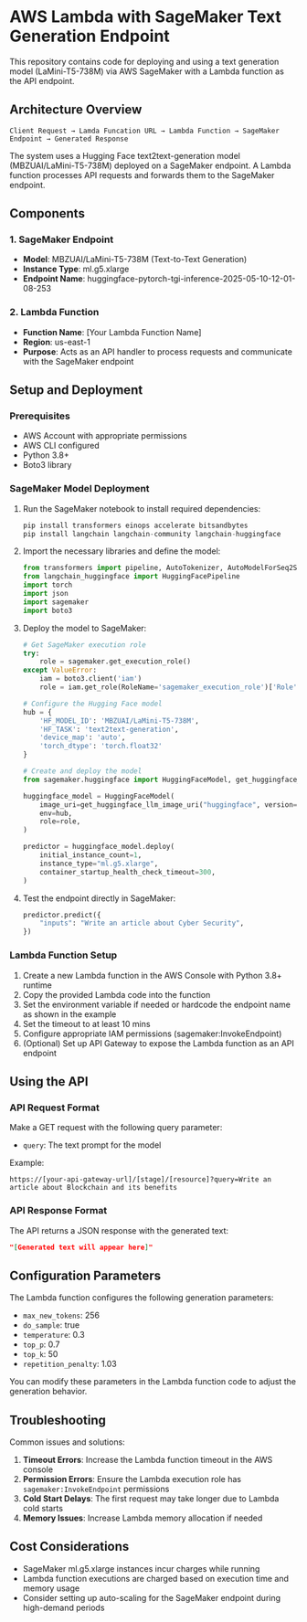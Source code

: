 # AWS Lambda with SageMaker Text Generation Endpoint

This repository contains code for deploying and using a text generation model (LaMini-T5-738M) via AWS SageMaker with a Lambda function as the API endpoint.

## Architecture Overview

```
Client Request → Lamda Funcation URL → Lambda Function → SageMaker Endpoint → Generated Response
```

The system uses a Hugging Face text2text-generation model (MBZUAI/LaMini-T5-738M) deployed on a SageMaker endpoint. A Lambda function processes API requests and forwards them to the SageMaker endpoint.

## Components

### 1. SageMaker Endpoint

- **Model**: MBZUAI/LaMini-T5-738M (Text-to-Text Generation)
- **Instance Type**: ml.g5.xlarge
- **Endpoint Name**: huggingface-pytorch-tgi-inference-2025-05-10-12-01-08-253

### 2. Lambda Function

- **Function Name**: [Your Lambda Function Name]
- **Region**: us-east-1
- **Purpose**: Acts as an API handler to process requests and communicate with the SageMaker endpoint

## Setup and Deployment

### Prerequisites

- AWS Account with appropriate permissions
- AWS CLI configured
- Python 3.8+
- Boto3 library

### SageMaker Model Deployment

1. Run the SageMaker notebook to install required dependencies:
   ```python
   pip install transformers einops accelerate bitsandbytes
   pip install langchain langchain-community langchain-huggingface
   ```

2. Import the necessary libraries and define the model:
   ```python
   from transformers import pipeline, AutoTokenizer, AutoModelForSeq2SeqLM
   from langchain_huggingface import HuggingFacePipeline
   import torch
   import json
   import sagemaker
   import boto3
   ```

3. Deploy the model to SageMaker:
   ```python
   # Get SageMaker execution role
   try:
       role = sagemaker.get_execution_role()
   except ValueError:
       iam = boto3.client('iam')
       role = iam.get_role(RoleName='sagemaker_execution_role')['Role']['Arn']
   
   # Configure the Hugging Face model
   hub = {
       'HF_MODEL_ID': 'MBZUAI/LaMini-T5-738M',
       'HF_TASK': 'text2text-generation',
       'device_map': 'auto',
       'torch_dtype': 'torch.float32'
   }
   
   # Create and deploy the model
   from sagemaker.huggingface import HuggingFaceModel, get_huggingface_llm_image_uri
   
   huggingface_model = HuggingFaceModel(
       image_uri=get_huggingface_llm_image_uri("huggingface", version="3.2.3"),
       env=hub,
       role=role,
   )
   
   predictor = huggingface_model.deploy(
       initial_instance_count=1,
       instance_type="ml.g5.xlarge",
       container_startup_health_check_timeout=300,
   )
   ```

4. Test the endpoint directly in SageMaker:
   ```python
   predictor.predict({
       "inputs": "Write an article about Cyber Security",
   })
   ```

### Lambda Function Setup

1. Create a new Lambda function in the AWS Console with Python 3.8+ runtime
2. Copy the provided Lambda code into the function
3. Set the environment variable if needed or hardcode the endpoint name as shown in the example
4. Set the timeout to at least 10 mins
5. Configure appropriate IAM permissions (sagemaker:InvokeEndpoint)
6. (Optional) Set up API Gateway to expose the Lambda function as an API endpoint

## Using the API

### API Request Format

Make a GET request with the following query parameter:

- `query`: The text prompt for the model

Example:
```
https://[your-api-gateway-url]/[stage]/[resource]?query=Write an article about Blockchain and its benefits
```

### API Response Format

The API returns a JSON response with the generated text:

```json
"[Generated text will appear here]"
```

## Configuration Parameters

The Lambda function configures the following generation parameters:

- `max_new_tokens`: 256
- `do_sample`: true
- `temperature`: 0.3
- `top_p`: 0.7
- `top_k`: 50
- `repetition_penalty`: 1.03

You can modify these parameters in the Lambda function code to adjust the generation behavior.

## Troubleshooting

Common issues and solutions:

1. **Timeout Errors**: Increase the Lambda function timeout in the AWS console
2. **Permission Errors**: Ensure the Lambda execution role has `sagemaker:InvokeEndpoint` permissions
3. **Cold Start Delays**: The first request may take longer due to Lambda cold starts
4. **Memory Issues**: Increase Lambda memory allocation if needed

## Cost Considerations

- SageMaker ml.g5.xlarge instances incur charges while running
- Lambda function executions are charged based on execution time and memory usage
- Consider setting up auto-scaling for the SageMaker endpoint during high-demand periods


